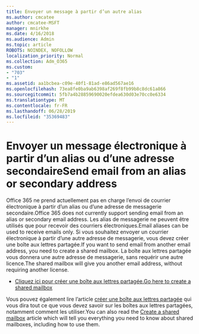 ```yaml
---
title: Envoyer un message à partir d’un autre alias
ms.author: cmcatee
author: cmcatee-MSFT
manager: mnirkhe
ms.date: 4/16/2018
ms.audience: Admin
ms.topic: article
ROBOTS: NOINDEX, NOFOLLOW
localization_priority: Normal
ms.collection: Adm_O365
ms.custom:
- "703"
- "1"
ms.assetid: aa1bcbea-c09e-40f1-81ad-e86ad567ae16
ms.openlocfilehash: 73ea8fe0ba9ab6398af269f8fb99b8c8dc61a866
ms.sourcegitcommit: 5fb7a4b28859690020efdea630d03e70cc0e6334
ms.translationtype: MT
ms.contentlocale: fr-FR
ms.lasthandoff: 06/28/2019
ms.locfileid: "35369483"
---
```

# <a name="send-email-from-an-alias-or-secondary-address"></a><span data-ttu-id="2c900-102">Envoyer un message électronique à partir d’un alias ou d’une adresse secondaire</span><span class="sxs-lookup"><span data-stu-id="2c900-102">Send email from an alias or secondary address</span></span>

<span data-ttu-id="2c900-103">Office 365 ne prend actuellement pas en charge l’envoi de courrier électronique à partir d’un alias ou d’une adresse de messagerie secondaire.</span><span class="sxs-lookup"><span data-stu-id="2c900-103">Office 365 does not currently support sending email from an alias or secondary email address.</span></span> <span data-ttu-id="2c900-104">Les alias de messagerie ne peuvent être utilisés que pour recevoir des courriers électroniques.</span><span class="sxs-lookup"><span data-stu-id="2c900-104">Email aliases can be used to receive emails only.</span></span> <span data-ttu-id="2c900-105">Si vous souhaitez envoyer un courrier électronique à partir d’une autre adresse de messagerie, vous devez créer une boîte aux lettres partagée.</span><span class="sxs-lookup"><span data-stu-id="2c900-105">If you want to send email from another email address, you need to create a shared mailbox.</span></span> <span data-ttu-id="2c900-106">La boîte aux lettres partagée vous donnera une autre adresse de messagerie, sans requérir une autre licence.</span><span class="sxs-lookup"><span data-stu-id="2c900-106">The shared mailbox will give you another email address, without requiring another license.</span></span>
  
- [<span data-ttu-id="2c900-107">Cliquez ici pour créer une boîte aux lettres partagée.</span><span class="sxs-lookup"><span data-stu-id="2c900-107">Go here to create a shared mailbox</span></span>](https://portal.office.com/AdminPortal/Home#/AssistedGuide/addemailoptions)

<span data-ttu-id="2c900-108">Vous pouvez également lire l’article [créer une boîte aux lettres partagée](https://support.office.com/article/871a246d-3acd-4bba-948e-5de8be0544c9) qui vous dira tout ce que vous devez savoir sur les boîtes aux lettres partagées, notamment comment les utiliser.</span><span class="sxs-lookup"><span data-stu-id="2c900-108">You can also read the [Create a shared mailbox](https://support.office.com/article/871a246d-3acd-4bba-948e-5de8be0544c9) article which will tell you everything you need to know about shared mailboxes, including how to use them.</span></span>
